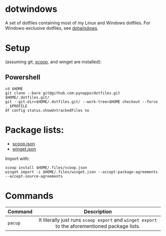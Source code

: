 # dotwindows

A set of dotfiles containing most of my Linux and Windows dotfiles. For Windows-exclusive dotfiles, see [dotwindows](https://github.com/pynappo/dotwindows).

# Setup
(assuming git, [scoop](https://github.com/ScoopInstaller/Scoop), and winget are installed):

## Powershell
```
cd $HOME
git clone --bare git@github.com:pynappo/dotfiles.git $HOME/.dotfiles.git/
git --git-dir=$HOME/.dotfiles.git/ --work-tree=$HOME checkout --force
. $PROFILE
df config status.showUntrackedFiles no
```
# Package lists:
- [scoop.json](.files/scoop.json)
- [winget.json](.files/winget.json)

Import with:
```
scoop install $HOME/.files/scoop.json
winget import -i $HOME/.files/winget.json --accept-package-agreements --accept-source-agreements
```
# Commands
|Command|Description|
|:-|:-:|
|```pacup```|It literally just runs ```scoop export``` and ```winget export``` to the aforementioned package lists.|
